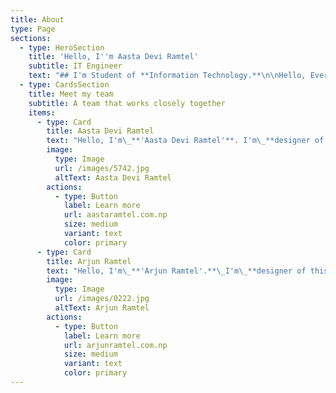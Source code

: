 ```yaml
---
title: About
type: Page
sections:
  - type: HeroSection
    title: 'Hello, I''m Aasta Devi Ramtel'
    subtitle: IT Engineer
    text: "## I'm Student of **Information Technology.**\n\nHello, Everyone I'm\_**'Aasta Devi Ramtel'**. I'm Designer. my work platform is social media and technology platform and\_**professional this work**\_in my daily life. I have learning the '**information technology**' fill has a '**student**' in fourth year of my career. I have learning the '**different type of education**' and '**skills**' in my daily life.\n\n.\n"
  - type: CardsSection
    title: Meet my team
    subtitle: A team that works closely together
    items:
      - type: Card
        title: Aasta Devi Ramtel
        text: "Hello, I'm\_**'Aasta Devi Ramtel'**. I'm\_**designer of this platform.**\_I'm a Student of '**information technology**'.\n"
        image:
          type: Image
          url: /images/5742.jpg
          altText: Aasta Devi Ramtel
        actions:
          - type: Button
            label: Learn more
            url: aastaramtel.com.np
            size: medium
            variant: text
            color: primary
      - type: Card
        title: Arjun Ramtel
        text: "Hello, I'm\_**'Arjun Ramtel'.**\_I'm\_**designer of this platform.**\_I'm a Student of '**information technology**'.\n"
        image:
          type: Image
          url: /images/0222.jpg
          altText: Arjun Ramtel
        actions:
          - type: Button
            label: Learn more
            url: arjunramtel.com.np
            size: medium
            variant: text
            color: primary
---
```

